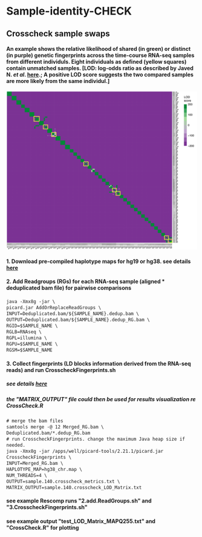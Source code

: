 # Sample-identity-CHECK
## Crosscheck sample swaps
#### An example shows the relative likelihood of shared (in green) or distinct (in purple) genetic fingerprints across the time-course RNA-seq samples from different individuls. Eight individuals as defined (yellow squares) contain unmatched samples. [LOD: log-odds ratio as described by Javed N. *et al*. [here](https://www.nature.com/articles/s41467-020-17453-5).; A positive LOD score suggests the two compared samples are more likely from the same individul.]
![Screenshot](crosscheck.png)

#### 1. Download pre-compiled haplotype maps for hg19 or hg38. see details [here](https://github.com/naumanjaved/fingerprint_maps) 

#### 2. Add Readgroups (RGs) for each RNA-seq sample (aligned * deduplicated bam file) for pairwise comparisons
```
java -Xmx8g -jar \
picard.jar AddOrReplaceReadGroups \
INPUT=Deduplicated.bam/${SAMPLE_NAME}.dedup.bam \
OUTPUT=Deduplicated.bam/${SAMPLE_NAME}.dedup_RG.bam \
RGID=$SAMPLE_NAME \
RGLB=RNAseq \
RGPL=illumina \
RGPU=$SAMPLE_NAME \
RGSM=$SAMPLE_NAME
```
#### 3. Collect fingerprints (LD blocks information derived from the RNA-seq reads) and run CrosscheckFingerprints.sh
##### see details [here](https://gatk.broadinstitute.org/hc/en-us/articles/360037057832-CrosscheckFingerprints-Picard-)
##### the "MATRIX_OUTPUT" file could then be used for results visualization re CrossCheck.R
```
# merge the bam files
samtools merge -@ 12 Merged_RG.bam \
Deduplicated.bam/*.dedup_RG.bam 
# run CrosscheckFingerprints. change the maximum Java heap size if needed.
java -Xmx8g -jar /apps/well/picard-tools/2.21.1/picard.jar CrosscheckFingerprints \
INPUT=Merged_RG.bam \
HAPLOTYPE_MAP=hg38_chr.map \
NUM_THREADS=4 \
OUTPUT=sample.140.crosscheck_metrics.txt \
MATRIX_OUTPUT=sample.140.crosscheck_LOD_Matrix.txt
```
#### see example Rescomp runs "2.add.ReadGroups.sh" and "3.CrosscheckFingerprints.sh"
#### see example output "test_LOD_Matrix_MAPQ255.txt" and "CrossCheck.R" for plotting
